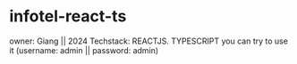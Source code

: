 # infotel-react-ts
owner: Giang || 2024
Techstack: REACTJS. TYPESCRIPT 
you can try to use it (username: admin || password: admin)
